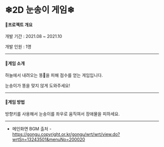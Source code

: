 # ❄2D 눈송이 게임❄


#### 📌프로젝트 개요

개발 기간 : 2021.08 ~ 2021.10

개발 인원 : 1명

-------------------------------------

#### 📌게임 소개

하늘에서 내려오는 똥💩을 피해 점수를 얻는 게임입니다.

눈송이가 똥을 맞지 않게 도와주세요!

--------------------------------------

#### 📌게임 방법
방향키를 사용해서 눈송이를 좌우로 움직여서 장애물을 피하세요.

--------------------------------------

* 메인화면 BGM 출처 - https://gongu.copyright.or.kr/gongu/wrt/wrt/view.do?wrtSn=13243501&menuNo=200020

